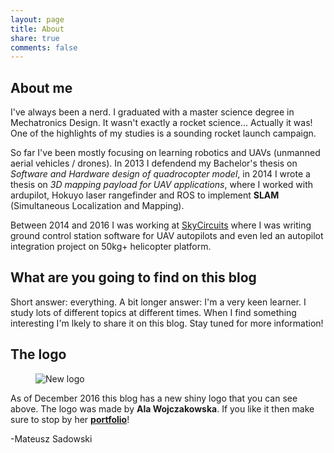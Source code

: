 ```yaml
---
layout: page
title: About
share: true
comments: false
---
```


## About me
I've always been a nerd. I graduated with a master science degree in Mechatronics Design. It wasn't exactly a rocket science... Actually it was! One of the highlights of my studies is a sounding rocket launch campaign.


So far I've been mostly focusing on learning robotics and UAVs (unmanned aerial vehicles / drones). In 2013 I defendend my Bachelor's thesis on *Software and Hardware design of quadrocopter model*, in 2014 I wrote a thesis on *3D mapping payload for UAV applications*, where I worked with ardupilot, Hokuyo laser rangefinder and ROS to implement **SLAM** (Simultaneous Localization and Mapping).

Between 2014 and 2016 I was working at [SkyCircuits](www.skycircuits.com) where I was writing ground control station software for UAV autopilots and even led an autopilot integration project on 50kg+ helicopter platform.

## What are you going to find on this blog
Short answer: everything.
A bit longer answer: I'm a very keen learner. I study lots of different topics at different times. When I find something interesting I'm lkely to share it on this blog. Stay tuned for more information!

## The logo
<figure class="half center">
  <img src="{{site.url}}/images/Mlogo.png" alt="New logo">
</figure>

As of December 2016 this blog has a new shiny logo that you can see above. The logo was made by **Ala Wojczakowska**. If you like it then make sure to stop by her **[portfolio](http://wojczakowska.pl/)**!

-Mateusz Sadowski
